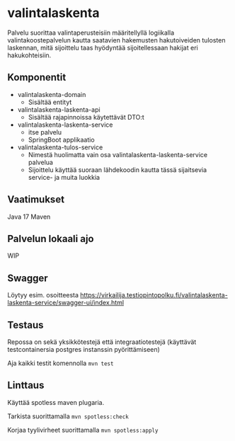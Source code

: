 # valintalaskenta

Palvelu suorittaa valintaperusteisiin määritellyllä logiikalla valintakoostepalvelun kautta saatavien 
hakemusten hakutoiveiden tulosten laskennan, mitä sijoittelu taas hyödyntää sijoitellessaan hakijat eri hakukohteisiin.

## Komponentit

- valintalaskenta-domain
  - Sisältää entityt
- valintalaskenta-laskenta-api
  - Sisältää rajapinnoissa käytettävät DTO:t
- valintalaskenta-laskenta-service
  - itse palvelu 
  - SpringBoot applikaatio
- valintalaskenta-tulos-service
  - Nimestä huolimatta vain osa valintalaskenta-laskenta-service palvelua
  - Sijoittelu käyttää suoraan lähdekoodin kautta tässä sijaitsevia service- ja muita luokkia

## Vaatimukset

Java 17
Maven

## Palvelun lokaali ajo

WIP

## Swagger

Löytyy esim. osoitteesta https://virkailija.testiopintopolku.fi/valintalaskenta-laskenta-service/swagger-ui/index.html

## Testaus

Repossa on sekä yksikkötestejä että integraatiotestejä (käyttävät testcontainersia postgres instanssin pyörittämiseen)

Aja kaikki testit komennolla `mvn test`


## Linttaus

Käyttää spotless maven plugaria.

Tarkista suorittamalla `mvn spotless:check`

Korjaa tyylivirheet suorittamalla `mvn spotless:apply`
